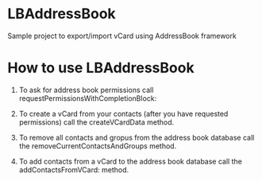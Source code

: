LBAddressBook
=============

Sample project to export/import vCard using AddressBook framework

How to use LBAddressBook
=============
 
1. To ask for address book permissions call requestPermissionsWithCompletionBlock:
 
2. To create a vCard from your contacts (after you have requested permissions) call the createVCardData method.
 
3. To remove all contacts and gropus from the address book database call the removeCurrentContactsAndGroups method.
 
4. To add contacts from a vCard to the address book database call the addContactsFromVCard: method.
 
